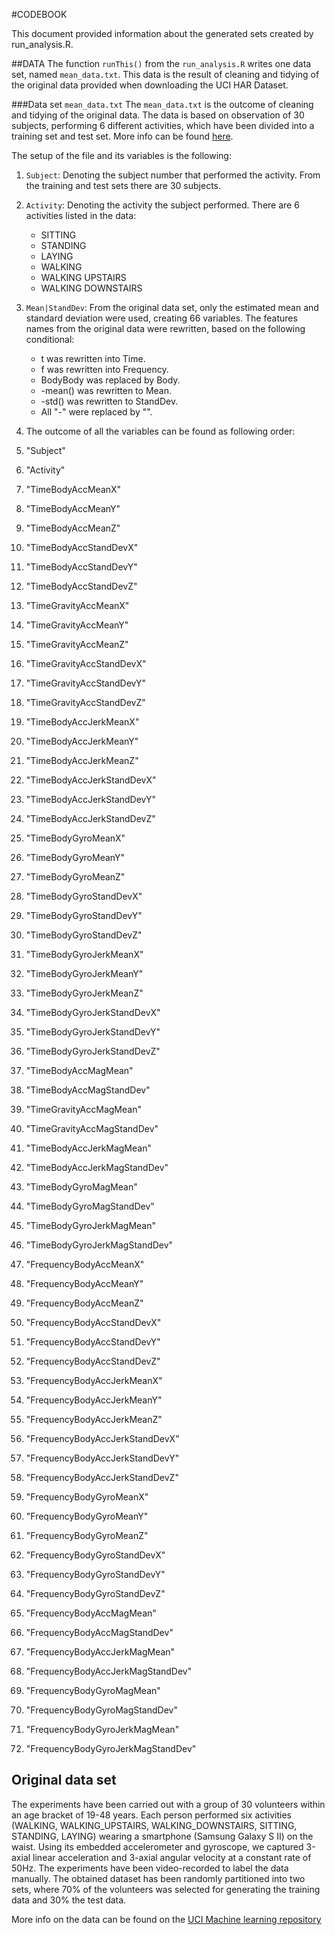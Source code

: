 #CODEBOOK

This document provided information about the generated sets created by run_analysis.R. 

##DATA
The function `runThis()` from the `run_analysis.R` writes one data set, named `mean_data.txt`. This data is the result of cleaning and tidying of the original data provided when downloading the UCI HAR Dataset. 

###Data set `mean_data.txt`
The `mean_data.txt` is the outcome of cleaning and tidying of the original data. 
The data is based on observation of 30 subjects, performing 6 different activities, which have been divided into a training set and test set. More info can be found [here](http://archive.ics.uci.edu/ml/datasets/Human+Activity+Recognition+Using+Smartphones).

The setup of the file and its variables is the following: 

1. `Subject`: Denoting the subject number that performed the activity. From the training and test sets there are 30 subjects. 
2. `Activity`: Denoting the activity the subject performed. There are 6 activities listed in the data:
	 * SITTING
	 * STANDING
	 * LAYING
	 * WALKING
	 * WALKING UPSTAIRS
	 * WALKING DOWNSTAIRS

3. `Mean|StandDev`: From the original data set, only the estimated mean and standard deviation were used, creating 66 variables. The features names from the original data were rewritten, based on the following conditional: 
	* t was rewritten into Time.
	* f was rewritten into Frequency.
	* BodyBody was replaced by Body.
	* -mean() was rewritten to Mean.
	* -std() was rewritten to StandDev. 
	* All "-" were replaced by "".
4. The outcome of all the variables can be found as following order:

1. "Subject"                          
2. "Activity"                        
3. "TimeBodyAccMeanX"                 
4. "TimeBodyAccMeanY"                
5. "TimeBodyAccMeanZ"                 
6. "TimeBodyAccStandDevX"            
7. "TimeBodyAccStandDevY"             
8. "TimeBodyAccStandDevZ"            
9. "TimeGravityAccMeanX"              
10. "TimeGravityAccMeanY"             
11. "TimeGravityAccMeanZ"              
12. "TimeGravityAccStandDevX"         
13. "TimeGravityAccStandDevY"          
14. "TimeGravityAccStandDevZ"         
15. "TimeBodyAccJerkMeanX"             
16. "TimeBodyAccJerkMeanY"            
17. "TimeBodyAccJerkMeanZ"             
18. "TimeBodyAccJerkStandDevX"        
19. "TimeBodyAccJerkStandDevY"         
20. "TimeBodyAccJerkStandDevZ"        
21. "TimeBodyGyroMeanX"                
22. "TimeBodyGyroMeanY"               
23. "TimeBodyGyroMeanZ"                
24. "TimeBodyGyroStandDevX"           
25. "TimeBodyGyroStandDevY"            
26. "TimeBodyGyroStandDevZ"           
27. "TimeBodyGyroJerkMeanX"            
28. "TimeBodyGyroJerkMeanY"           
29. "TimeBodyGyroJerkMeanZ"            
30. "TimeBodyGyroJerkStandDevX"       
31. "TimeBodyGyroJerkStandDevY"        
32. "TimeBodyGyroJerkStandDevZ"       
33. "TimeBodyAccMagMean"               
34. "TimeBodyAccMagStandDev"          
35. "TimeGravityAccMagMean"            
36. "TimeGravityAccMagStandDev"       
37. "TimeBodyAccJerkMagMean"           
38. "TimeBodyAccJerkMagStandDev"      
39. "TimeBodyGyroMagMean"              
40. "TimeBodyGyroMagStandDev"         
41. "TimeBodyGyroJerkMagMean"          
42. "TimeBodyGyroJerkMagStandDev"     
43. "FrequencyBodyAccMeanX"            
44. "FrequencyBodyAccMeanY"           
45. "FrequencyBodyAccMeanZ"            
46. "FrequencyBodyAccStandDevX"       
47. "FrequencyBodyAccStandDevY"        
48. "FrequencyBodyAccStandDevZ"       
49. "FrequencyBodyAccJerkMeanX"        
50. "FrequencyBodyAccJerkMeanY"       
51. "FrequencyBodyAccJerkMeanZ"        
52. "FrequencyBodyAccJerkStandDevX"   
53. "FrequencyBodyAccJerkStandDevY"    
54. "FrequencyBodyAccJerkStandDevZ"   
55. "FrequencyBodyGyroMeanX"           
56. "FrequencyBodyGyroMeanY"          
57. "FrequencyBodyGyroMeanZ"           
58. "FrequencyBodyGyroStandDevX"      
59. "FrequencyBodyGyroStandDevY"       
60. "FrequencyBodyGyroStandDevZ"      
61. "FrequencyBodyAccMagMean"          
62. "FrequencyBodyAccMagStandDev"     
63. "FrequencyBodyAccJerkMagMean"      
64. "FrequencyBodyAccJerkMagStandDev" 
65. "FrequencyBodyGyroMagMean"         
66. "FrequencyBodyGyroMagStandDev"    
67. "FrequencyBodyGyroJerkMagMean"     
68. "FrequencyBodyGyroJerkMagStandDev"


## Original data set
The experiments have been carried out with a group of 30 volunteers within an age bracket of 19-48 years. Each person performed six activities (WALKING, WALKING_UPSTAIRS, WALKING_DOWNSTAIRS, SITTING, STANDING, LAYING) wearing a smartphone (Samsung Galaxy S II) on the waist. Using its embedded accelerometer and gyroscope, we captured 3-axial linear acceleration and 3-axial angular velocity at a constant rate of 50Hz. The experiments have been video-recorded to label the data manually. The obtained dataset has been randomly partitioned into two sets, where 70% of the volunteers was selected for generating the training data and 30% the test data. 

More info on the data can be found on the [UCI Machine learning repository](http://archive.ics.uci.edu/ml/datasets/Human+Activity+Recognition+Using+Smartphones#)
